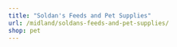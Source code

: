 ```yaml
---
title: "Soldan's Feeds and Pet Supplies"
url: /midland/soldans-feeds-and-pet-supplies/
shop: pet
---
```

